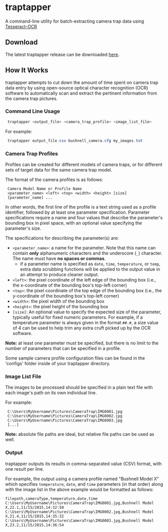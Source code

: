 # traptapper
A command-line utility for batch-extracting camera trap data using [Tesseract-OCR](https://github.com/tesseract-ocr)

## Download
The latest traptapper release can be downloaded [here](https://github.com/ahstevens/traptapper/releases/latest).

## How It Works
traptapper attempts to cut down the amount of time spent on camera trap data entry by using open-source optical character recognition (OCR) software to automatically scan and extract the pertinent information from the camera trap pictures.

### Command Line Usage
```PowerShell
 traptapper <output_file> <camera_trap_profile> <image_list_file>
```

For example:
```PowerShell
 traptapper output_file.csv bushnell_camera.cfg my_images.txt
```
 
### Camera Trap Profiles
Profiles can be created for different models of camera traps, or for different sets of target data for the same camera trap model.

The format of the camera profiles is as follows:
```
 Camera Model Name or Profile Name
 <parameter_name> <left> <top> <width> <height> [size]
 [parameter_name] ...
```
In other words, the first line of the profile is a text string used as a profile identifier, followed by at least one parameter specification.
Parameter specifications require a name and four values that describe the parameter's bounding box in pixel space, with an optional value specifying the parameter's size.

The specifications for describing the parameter(s) are:
- `<parameter_name>`: a name for the parameter. Note that this name can contain **only** alphanumeric characters and the underscore (`_`) character. The name must have **no spaces or commas**.
  - if a parameter name is specified as `date`, `time`, `temperature`, or `temp`, extra data scrubbing functions will be applied to the output value in an attempt to produce cleaner output.
- `<left>`: the pixel coordinate of the left edge of the bounding box (i.e., the x-coordinate of the bounding box's top-left corner)
- `<top>`: the pixel coordinate of the top edge of the bounding box (i.e., the y-coordinate of the bounding box's top-left corner)
- `<width>`: the pixel width of the bounding box
- `<height>`: the pixel height of the bounding box
- `[size]`: An optional value to specify the expected size of the parameter, typically useful for fixed numeric parameters. For example, if a temperature parameter is always given in the format `##.#`, a size value of 4 can be used to help trim any extra cruft picked up by the OCR software.

**Note:** at least one parameter must be specified, but there is no limit to the number of parameters that can be specified in a profile.

Some sample camera profile configuration files can be found in the 'configs' folder inside of your traptapper directory.

### Image List File
The images to be processed should be specified in a plain text file with each image's path on its own individual line.

For example:
```
 C:\Users\MyUsername\Pictures\CameraTrap\IMG0001.jpg
 C:\Users\MyUsername\Pictures\CameraTrap\IMG0002.jpg
 C:\Users\MyUsername\Pictures\CameraTrap\IMG0003.jpg
 [...]
```

**Note:** absolute file paths are ideal, but relative file paths can be used as well.

### Output
traptapper outputs its results in comma-separated value (CSV) format, with one result per line.

For example, the output using a camera profile named "Bushnell Model X" which specifies `temperature`, `date`, and `time` parameters (in that order) along with the image list in the above example would be formatted as follows:

```
filepath,cameraType,temperature,date,time
C:\Users\MyUsername\Pictures\CameraTrap\IMG0001.jpg,Bushnell Model X,22.1,11/15/2015,14:32:50
C:\Users\MyUsername\Pictures\CameraTrap\IMG0002.jpg,Bushnell Model X,21.4,11/15/2015,14:35:32
C:\Users\MyUsername\Pictures\CameraTrap\IMG0003.jpg,Bushnell Model X,23.2,11/15/2015,14:36:54
```
